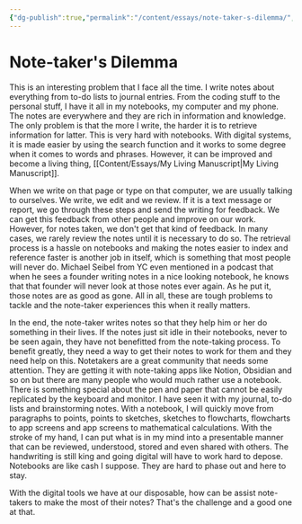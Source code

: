 ```yaml
---
{"dg-publish":true,"permalink":"/content/essays/note-taker-s-dilemma/","noteIcon":""}
---
```


# Note-taker's Dilemma

This is an interesting problem that I face all the time. I write notes about everything from to-do lists to journal entries. From the coding stuff to the personal stuff, I have it all in my notebooks, my computer and my phone. The notes are everywhere and they are rich in information and knowledge. The only problem is that the more I write, the harder it is to retrieve information for latter. This is very hard with notebooks. With digital systems, it is made easier by using the search function and it works to some degree when it comes to words and phrases. However, it can be improved and become a living thing, [[Content/Essays/My Living Manuscript\|My Living Manuscript]]. 

When we write on that page or type on that computer, we are usually talking to ourselves. We write, we edit and we review. If it is a text message or report, we go through these steps and send the writing for feedback. We can get this feedback from other people and improve on our work. However, for notes taken, we don't get that kind of feedback. In many cases, we rarely review the notes until it is necessary to do so. The retrieval process is a hassle on notebooks and making the notes easier to index and reference faster is another job in itself, which is something that most people will never do. Michael Seibel from YC even mentioned in a podcast that when he sees a founder writing notes in a nice looking notebook, he knows that that founder will never look at those notes ever again. As he put it, those notes are as good as gone. All in all, these are tough problems to tackle and the note-taker experiences this when it really matters. 

In the end, the note-taker writes notes so that they help him or her do something in their lives. If the notes just sit idle in their notebooks, never to be seen again, they have not benefitted from the note-taking process. To benefit greatly, they need a way to get their notes to work for them and they need help on this. Notetakers are a great community that needs some attention. They are getting it with note-taking apps like Notion, Obsidian and so on but there are many people who would much rather use a notebook. There is something special about the pen and paper that cannot be easily replicated by the keyboard and monitor. I have seen it with my journal, to-do lists and brainstorming notes. With a notebook, I will quickly move from paragraphs to points, points to sketches, sketches to flowcharts, flowcharts to app screens and app screens to mathematical calculations. With the stroke of my hand, I can put what is in my mind into a presentable manner that can be reviewed, understood, stored and even shared with others. The handwriting is still king and going digital will have to work hard to depose. Notebooks are like cash I suppose. They are hard to phase out and here to stay.

With the digital tools we have at our disposable, how can be assist note-takers to make the most of their notes? That's the challenge and a good one at that.